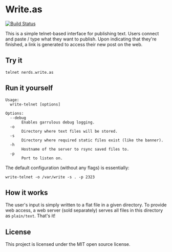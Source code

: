 Write.as
========
[![Build Status](https://travis-ci.org/writeas/writeas-telnet.svg)](https://travis-ci.org/writeas/writeas-telnet)

This is a simple telnet-based interface for publishing text. Users connect and paste / type what they want to publish. Upon indicating that they're finished, a link is generated to access their new post on the web.

## Try it
```
telnet nerds.write.as
```

## Run it yourself
```
Usage:
  write-telnet [options]

Options:
  --debug
       Enables garrulous debug logging.
  -o   
       Directory where text files will be stored.
  -s
       Directory where required static files exist (like the banner).
  -h
       Hostname of the server to rsync saved files to.
  -p
       Port to listen on.
```

The default configuration (without any flags) is essentially:

```
write-telnet -o /var/write -s . -p 2323
```

## How it works
The user's input is simply written to a flat file in a given directory. To provide web access, a web server (sold separately) serves all files in this directory as `plain/text`. That's it!

## License
This project is licensed under the MIT open source license.
